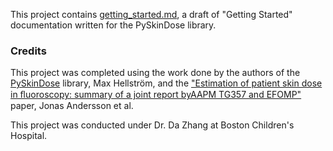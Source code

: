 This project contains [getting_started.md](getting_started.md), a draft of "Getting Started" documentation written for the PySkinDose library. 

### Credits
This project was completed using the work done by the authors of the [PySkinDose](https://pyskindose.readthedocs.io/en/latest/index.html#) library, Max Hellström, and the ["Estimation of patient skin dose in ﬂuoroscopy: summary of a joint report byAAPM TG357 and EFOMP"](https://aapm.onlinelibrary.wiley.com/doi/10.1002/mp.14910) paper, Jonas Andersson et al. 

This project was conducted under Dr. Da Zhang at Boston Children's Hospital.
